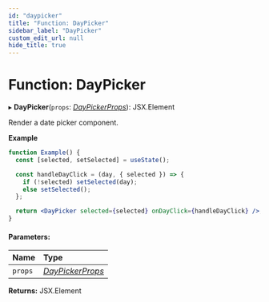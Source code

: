 ```yaml
---
id: "daypicker"
title: "Function: DayPicker"
sidebar_label: "DayPicker"
custom_edit_url: null
hide_title: true
---
```


# Function: DayPicker

▸ **DayPicker**(`props`: [*DayPickerProps*](../interfaces/daypickerprops.md)): JSX.Element

Render a date picker component.

**Example**

```jsx showOutput
function Example() {
  const [selected, setSelected] = useState();

  const handleDayClick = (day, { selected }) => {
    if (!selected) setSelected(day);
    else setSelected();
  };

  return <DayPicker selected={selected} onDayClick={handleDayClick} />;
}
```

#### Parameters:

Name | Type |
:------ | :------ |
`props` | [*DayPickerProps*](../interfaces/daypickerprops.md) |

**Returns:** JSX.Element
